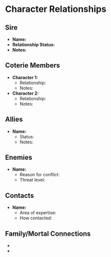 # Character Relationships

## Sire
- **Name:** 
- **Relationship Status:** 
- **Notes:** 

## Coterie Members
- **Character 1:** 
  - Relationship: 
  - Notes: 
- **Character 2:** 
  - Relationship: 
  - Notes: 

## Allies
- **Name:** 
  - Status: 
  - Notes: 

## Enemies
- **Name:** 
  - Reason for conflict: 
  - Threat level: 

## Contacts
- **Name:** 
  - Area of expertise: 
  - How contacted: 

## Family/Mortal Connections
- 
- 